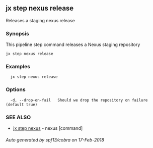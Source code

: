 ## jx step nexus release

Releases a staging nexus release

### Synopsis


This pipeline step command releases a Nexus staging repository

```
jx step nexus release
```

### Examples

```
  jx step nexus release
```

### Options

```
  -d, --drop-on-fail   Should we drop the repository on failure (default true)
```

### SEE ALSO
* [jx step nexus](jx_step_nexus.md)	 - nexus [command]

###### Auto generated by spf13/cobra on 17-Feb-2018
